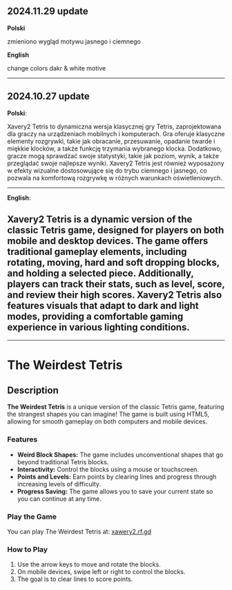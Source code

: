 2024.11.29 update
---

**Polski**

zmieniono wygląd motywu jasnego i ciemnego 

**English**

change colors dakr & white motive

---
2024.10.27 update
---

**Polski**:

Xavery2 Tetris to dynamiczna wersja klasycznej gry Tetris, zaprojektowana dla graczy na urządzeniach mobilnych i komputerach. Gra oferuje klasyczne elementy rozgrywki, takie jak obracanie, przesuwanie, opadanie twarde i miękkie klocków, a także funkcję trzymania wybranego klocka. Dodatkowo, gracze mogą sprawdzać swoje statystyki, takie jak poziom, wynik, a także przeglądać swoje najlepsze wyniki. Xavery2 Tetris jest również wyposażony w efekty wizualne dostosowujące się do trybu ciemnego i jasnego, co pozwala na komfortową rozgrywkę w różnych warunkach oświetleniowych.

---

**English**:

Xavery2 Tetris is a dynamic version of the classic Tetris game, designed for players on both mobile and desktop devices. The game offers traditional gameplay elements, including rotating, moving, hard and soft dropping blocks, and holding a selected piece. Additionally, players can track their stats, such as level, score, and review their high scores. Xavery2 Tetris also features visuals that adapt to dark and light modes, providing a comfortable gaming experience in various lighting conditions.
---
---

# The Weirdest Tetris

## Description

**The Weirdest Tetris** is a unique version of the classic Tetris game, featuring the strangest shapes you can imagine! The game is built using HTML5, allowing for smooth gameplay on both computers and mobile devices.

### Features

- **Weird Block Shapes:** The game includes unconventional shapes that go beyond traditional Tetris blocks.
- **Interactivity:** Control the blocks using a mouse or touchscreen.
- **Points and Levels:** Earn points by clearing lines and progress through increasing levels of difficulty.
- **Progress Saving:** The game allows you to save your current state so you can continue at any time.

### Play the Game

You can play The Weirdest Tetris at: [xawery2.rf.gd](http://xawery2.rf.gd)

### How to Play

1. Use the arrow keys to move and rotate the blocks.
2. On mobile devices, swipe left or right to control the blocks.
3. The goal is to clear lines to score points.


